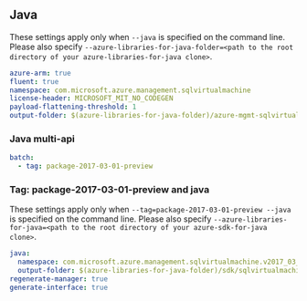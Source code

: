 ## Java

These settings apply only when `--java` is specified on the command line.
Please also specify `--azure-libraries-for-java-folder=<path to the root directory of your azure-libraries-for-java clone>`.

``` yaml $(java)
azure-arm: true
fluent: true
namespace: com.microsoft.azure.management.sqlvirtualmachine
license-header: MICROSOFT_MIT_NO_CODEGEN
payload-flattening-threshold: 1
output-folder: $(azure-libraries-for-java-folder)/azure-mgmt-sqlvirtualmachine
```

### Java multi-api

``` yaml $(java) && $(multiapi)
batch:
  - tag: package-2017-03-01-preview
```

### Tag: package-2017-03-01-preview and java

These settings apply only when `--tag=package-2017-03-01-preview --java` is specified on the command line.
Please also specify `--azure-libraries-for-java=<path to the root directory of your azure-sdk-for-java clone>`.

``` yaml $(tag) == 'package-2017-03-01-preview' && $(java) && $(multiapi)
java:
  namespace: com.microsoft.azure.management.sqlvirtualmachine.v2017_03_01_preview
  output-folder: $(azure-libraries-for-java-folder)/sdk/sqlvirtualmachine/mgmt-v2017_03_01_preview
regenerate-manager: true
generate-interface: true
```


